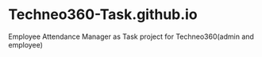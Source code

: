 # Techneo360-Task.github.io
Employee Attendance Manager as Task project for Techneo360(admin and employee)
